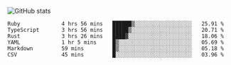 ![GitHub stats](https://github-readme-stats.vercel.app/api?username=ksk001100&show_icons=true&theme=tokyonight)

<!--START_SECTION:waka-->

```text
Ruby             4 hrs 56 mins   ██████▒░░░░░░░░░░░░░░░░░░   25.91 %
TypeScript       3 hrs 56 mins   █████▒░░░░░░░░░░░░░░░░░░░   20.71 %
Rust             3 hrs 26 mins   ████▓░░░░░░░░░░░░░░░░░░░░   18.06 %
YAML             1 hr 5 mins     █▒░░░░░░░░░░░░░░░░░░░░░░░   05.69 %
Markdown         59 mins         █▒░░░░░░░░░░░░░░░░░░░░░░░   05.18 %
CSV              45 mins         █░░░░░░░░░░░░░░░░░░░░░░░░   03.96 %
```

<!--END_SECTION:waka-->
